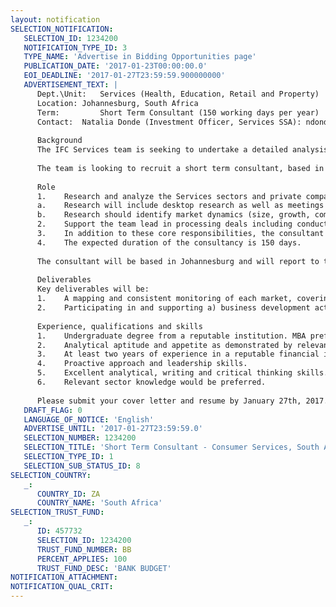 ```yaml
---
layout: notification
SELECTION_NOTIFICATION: 
   SELECTION_ID: 1234200
   NOTIFICATION_TYPE_ID: 3
   TYPE_NAME: 'Advertise in Bidding Opportunities page'
   PUBLICATION_DATE: '2017-01-23T00:00:00.0'
   EOI_DEADLINE: '2017-01-27T23:59:59.900000000'
   ADVERTISEMENT_TEXT: |
      Dept.\Unit: 	Services (Health, Education, Retail and Property)
      Location:	Johannesburg, South Africa
      Term: 		Short Term Consultant (150 working days per year)
      Contact: 	Natalia Donde (Investment Officer, Services SSA): ndonde@ifc.org 
      
      Background
      The IFC Services team is seeking to undertake a detailed analysis of the healthcare, education, retail and property (Services) sectors in South Africa with the goal of identifying opportunities where IFC can contribute to the sustainable development of these sectors. 
      
      The team is looking to recruit a short term consultant, based in Johannesburg, to support these efforts on the business development, investment processing and portfolio management side. 
      
      Role
      1.	Research and analyze the Services sectors and private companies in these sectors in South Africa.
      a.	Research will include desktop research as well as meetings with market participants.
      b.	Research should identify market dynamics (size, growth, competitive landscape, regulation etc.), key players and the financing needs of the private sector (including current sources of finance and unmet needs). 
      2.	Support the team lead in processing deals including conducting initial due diligence, presenting opportunities to the investment committee for early approval, preparing and negotiating mandate letters, conducting due diligence, preparing financial models, investment memos and board papers, managing the associated legal documentation and managing portfolio investments. 
      3.	In addition to these core responsibilities, the consultant will provide ad hoc support as required to the investment team in other tasks related to business development and investment processing. 
      4.	The expected duration of the consultancy is 150 days.
      
      The consultant will be based in Johannesburg and will report to the relevant business development leads for South Africa as well as the Services Manager in SSA.
      
      Deliverables
      Key deliverables will be:
      1.	A mapping and consistent monitoring of each market, covering a) market dynamics, b) key market players, c) list of potential IFC clients, including relevant company information and financing needs.
      2.	Participating in and supporting a) business development activities with potential clients, b) investment processing activities within the Services sectors, c) portfolio management activities for IFC investee companies within the Services sectors. 
      
      Experience, qualifications and skills
      1.	Undergraduate degree from a reputable institution. MBA preferred. 
      2.	Analytical aptitude and appetite as demonstrated by relevant credentials and achievements. 
      3.	At least two years of experience in a reputable financial institution. Investment banking and/or relevant commercial banking experience with an international institution preferred. 
      4.	Proactive approach and leadership skills.
      5.	Excellent analytical, writing and critical thinking skills.
      6.	Relevant sector knowledge would be preferred. 
      
      Please submit your cover letter and resume by January 27th, 2017.
   DRAFT_FLAG: 0
   LANGUAGE_OF_NOTICE: 'English'
   ADVERTISE_UNTIL: '2017-01-27T23:59:59.0'
   SELECTION_NUMBER: 1234200
   SELECTION_TITLE: 'Short Term Consultant - Consumer Services, South Africa'
   SELECTION_TYPE_ID: 1
   SELECTION_SUB_STATUS_ID: 8
SELECTION_COUNTRY: 
   _: 
      COUNTRY_ID: ZA
      COUNTRY_NAME: 'South Africa'
SELECTION_TRUST_FUND: 
   _: 
      ID: 457732
      SELECTION_ID: 1234200
      TRUST_FUND_NUMBER: BB
      PERCENT_APPLIES: 100
      TRUST_FUND_DESC: 'BANK BUDGET'
NOTIFICATION_ATTACHMENT: 
NOTIFICATION_QUAL_CRIT: 
---
```

